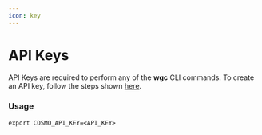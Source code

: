 ```yaml
---
icon: key
---
```


# API Keys

API Keys are required to perform any of the **wgc** CLI commands. To create an API key, follow the steps shown [here](../studio/api-keys/).

### Usage

```
export COSMO_API_KEY=<API_KEY>
```
